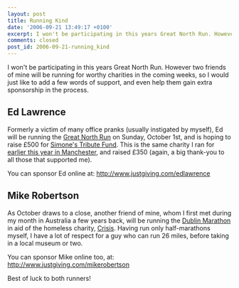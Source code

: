 ```yaml
---
layout: post
title: Running Kind
date: '2006-09-21 13:49:17 +0100'
excerpt: I won't be participating in this years Great North Run. However two friends of mine will be.
comments: closed
post_id: 2006-09-21-running_kind
---
```

I won't be participating in this years Great North Run. However two friends of mine will be running for worthy charities in the coming weeks, so I would just like to add a few words of support, and even help them gain extra sponsorship in the process.

## Ed Lawrence
Formerly a victim of many office pranks (usually instigated by myself), Ed will be running the [Great North Run][1] on Sunday, October 1st, and is hoping to raise £500 for [Simone's Tribute Fund][2]. This is the same charity I ran for [earlier this year in Manchester][3], and raised £350 (again, a big thank-you to all those that supported me).

You can sponsor Ed online at: <http://www.justgiving.com/edlawrence>

## Mike Robertson
As October draws to a close, another friend of mine, whom I first met during my month in Australia a few years back, will be running the [Dublin Marathon][4] in aid of the homeless charity, [Crisis][5]. Having run only half-marathons myself, I have a lot of respect for a guy who can run 26 miles, before taking in a local museum or two.

You can sponsor Mike online too, at: <http://www.justgiving.com/mikerobertson>

Best of luck to both runners!

[1]: http://gnr.realbuzz.com/
[2]: http://www.simonestuart.co.uk/
[3]: /2006/05/great_manchester_run_2006/
[4]: http://www.dublincitymarathon.ie/
[5]: http://www.crisis.org.uk/